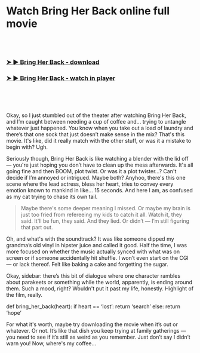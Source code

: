 <h1>Watch Bring Her Back online full movie</h1>


<br><br>

<h3><a href="https://Danas-lanwayryouta1975.github.io/srtjlcjtwi/">➤ ► Bring Her Back - download</a></h3> 
<h3><a href="https://Danas-lanwayryouta1975.github.io/srtjlcjtwi/">➤ ► Bring Her Back - watch in player</a></h3>


<br><br><br>


Okay, so I just stumbled out of the theater after watching Bring Her Back, and I’m caught between needing a cup of coffee and... trying to untangle whatever just happened. You know when you take out a load of laundry and there’s that one sock that just doesn’t make sense in the mix? That's this movie. It's like, did it really match with the other stuff, or was it a mistake to begin with? Ugh.

Seriously though, Bring Her Back is like watching a blender with the lid off — you're just hoping you don’t have to clean up the mess afterwards. It's all going fine and then BOOM, plot twist. Or was it a plot twister…? Can't decide if I’m annoyed or intrigued. Maybe both? Anyhoo, there's this one scene where the lead actress, bless her heart, tries to convey every emotion known to mankind in like... 15 seconds. And here I am, as confused as my cat trying to chase its own tail.

> Maybe there's some deeper meaning I missed. Or maybe my brain is just too fried from refereeing my kids to catch it all. Watch it, they said. It'll be fun, they said. And they lied. Or didn’t — I’m still figuring that part out.

Oh, and what's with the soundtrack? It was like someone dipped my grandma’s old vinyl in hipster juice and called it good. Half the time, I was more focused on whether the music actually synced with what was on screen or if someone accidentally hit shuffle. I won’t even start on the CGI — or lack thereof. Felt like baking a cake and forgetting the sugar.

Okay, sidebar: there’s this bit of dialogue where one character rambles about parakeets or something while the world, apparently, is ending around them. Such a mood, right? Wouldn't put it past my life, honestly. Highlight of the film, really.

def bring_her_back(heart):
    if heart == ‘lost’:
        return ‘search’
    else:
        return ‘hope’

For what it's worth, maybe try downloading the movie when it’s out or whatever. Or not. It’s like that dish you keep trying at family gatherings — you need to see if it’s still as weird as you remember. Just don’t say I didn’t warn you! Now, where's my coffee...
